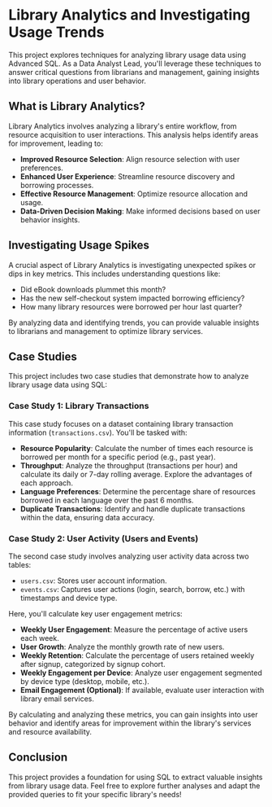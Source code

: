 
# Library Analytics and Investigating Usage Trends

This project explores techniques for analyzing library usage data using Advanced SQL. As a Data Analyst Lead, you'll leverage these techniques to answer critical questions from librarians and management, gaining insights into library operations and user behavior.

## What is Library Analytics?

Library Analytics involves analyzing a library's entire workflow, from resource acquisition to user interactions. This analysis helps identify areas for improvement, leading to:

- **Improved Resource Selection**: Align resource selection with user preferences.
- **Enhanced User Experience**: Streamline resource discovery and borrowing processes.
- **Effective Resource Management**: Optimize resource allocation and usage.
- **Data-Driven Decision Making**: Make informed decisions based on user behavior insights.

## Investigating Usage Spikes

A crucial aspect of Library Analytics is investigating unexpected spikes or dips in key metrics. This includes understanding questions like:

- Did eBook downloads plummet this month?
- Has the new self-checkout system impacted borrowing efficiency?
- How many library resources were borrowed per hour last quarter?

By analyzing data and identifying trends, you can provide valuable insights to librarians and management to optimize library services.

## Case Studies

This project includes two case studies that demonstrate how to analyze library usage data using SQL:

### Case Study 1: Library Transactions

This case study focuses on a dataset containing library transaction information (`transactions.csv`). You'll be tasked with:

- **Resource Popularity**: Calculate the number of times each resource is borrowed per month for a specific period (e.g., past year).
- **Throughput**: Analyze the throughput (transactions per hour) and calculate its daily or 7-day rolling average. Explore the advantages of each approach.
- **Language Preferences**: Determine the percentage share of resources borrowed in each language over the past 6 months.
- **Duplicate Transactions**: Identify and handle duplicate transactions within the data, ensuring data accuracy.

### Case Study 2: User Activity (Users and Events)

The second case study involves analyzing user activity data across two tables:

- `users.csv`: Stores user account information.
- `events.csv`: Captures user actions (login, search, borrow, etc.) with timestamps and device type.

Here, you'll calculate key user engagement metrics:

- **Weekly User Engagement**: Measure the percentage of active users each week.
- **User Growth**: Analyze the monthly growth rate of new users.
- **Weekly Retention**: Calculate the percentage of users retained weekly after signup, categorized by signup cohort.
- **Weekly Engagement per Device**: Analyze user engagement segmented by device type (desktop, mobile, etc.).
- **Email Engagement (Optional)**: If available, evaluate user interaction with library email services.

By calculating and analyzing these metrics, you can gain insights into user behavior and identify areas for improvement within the library's services and resource availability.

## Conclusion

This project provides a foundation for using SQL to extract valuable insights from library usage data. Feel free to explore further analyses and adapt the provided queries to fit your specific library's needs!

